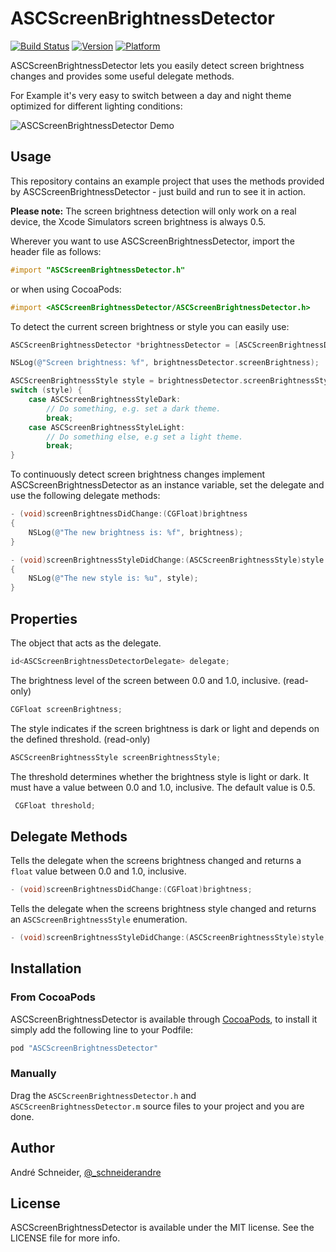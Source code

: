 # ASCScreenBrightnessDetector

[![Build Status](http://img.shields.io/travis/schneiderandre/ASCScreenBrightnessDetector.svg?style=flat)](https://travis-ci.org/schneiderandre/ASCScreenBrightnessDetector)
[![Version](http://img.shields.io/cocoapods/v/ASCScreenBrightnessDetector.svg?style=flat)](http://cocoadocs.org/docsets/ASCScreenBrightnessDetector)
[![Platform](http://img.shields.io/badge/platform-iOS-blue.svg?style=flat)](http://cocoadocs.org/docsets/ASCScreenBrightnessDetector)

ASCScreenBrightnessDetector lets you easily detect screen brightness changes and provides some useful delegate methods.

For Example it's very easy to switch between a day and night theme optimized for different lighting conditions:

![ASCScreenBrightnessDetector Demo][1]

## Usage

This repository contains an example project that uses the methods provided by ASCScreenBrightnessDetector - just build and run to see it in action.

**Please note:** The screen brightness detection will only work on a real device, the Xcode Simulators screen brightness is always 0.5.

Wherever you want to use ASCScreenBrightnessDetector, import the header file as follows:

``` objective-c
#import "ASCScreenBrightnessDetector.h"
```
or when using CocoaPods:
``` objective-c
#import <ASCScreenBrightnessDetector/ASCScreenBrightnessDetector.h>
```

To detect the current screen brightness or style you can easily use:
```objective-c
ASCScreenBrightnessDetector *brightnessDetector = [ASCScreenBrightnessDetector new];

NSLog(@"Screen brightness: %f", brightnessDetector.screenBrightness);

ASCScreenBrightnessStyle style = brightnessDetector.screenBrightnessStyle;
switch (style) {
    case ASCScreenBrightnessStyleDark:
        // Do something, e.g. set a dark theme.
        break;
    case ASCScreenBrightnessStyleLight:
        // Do something else, e.g set a light theme.
        break;
}
```

To continuously detect screen brightness changes implement ASCScreenBrightnessDetector as an instance variable, set the delegate and use the following delegate methods:

```objective-c
- (void)screenBrightnessDidChange:(CGFloat)brightness
{
    NSLog(@"The new brightness is: %f", brightness);
}

- (void)screenBrightnessStyleDidChange:(ASCScreenBrightnessStyle)style
{
    NSLog(@"The new style is: %u", style);
}
```

## Properties

The object that acts as the delegate.
```objective-c
id<ASCScreenBrightnessDetectorDelegate> delegate;
```

The brightness level of the screen between 0.0 and 1.0, inclusive. (read-only)
```objective-c
CGFloat screenBrightness;
```

The style indicates if the screen brightness is dark or light and depends on the defined threshold. (read-only)
```objective-c
ASCScreenBrightnessStyle screenBrightnessStyle;
```

The threshold determines whether the brightness style is light or dark. It must have a value between 0.0 and 1.0, inclusive. The default value is 0.5.
```objective-c
 CGFloat threshold;
```
##   Delegate Methods

 Tells the delegate when the screens brightness changed and returns a `float` value between 0.0 and 1.0, inclusive.
```objective-c
- (void)screenBrightnessDidChange:(CGFloat)brightness;
```

 Tells the delegate when the screens brightness style changed and returns an `ASCScreenBrightnessStyle` enumeration.
```objective-c
- (void)screenBrightnessStyleDidChange:(ASCScreenBrightnessStyle)style;
```

## Installation

### From CocoaPods

ASCScreenBrightnessDetector is available through [CocoaPods](http://cocoapods.org), to install
it simply add the following line to your Podfile:

```ruby
pod "ASCScreenBrightnessDetector"
```

### Manually

Drag the `ASCScreenBrightnessDetector.h` and `ASCScreenBrightnessDetector.m` source files to your project and you are done.

## Author

André Schneider, [@_schneiderandre](http://twitter.com/_schneiderandre)

## License

ASCScreenBrightnessDetector is available under the MIT license. See the LICENSE file for more info.


  [1]: https://d26dzxoao6i3hh.cloudfront.net/items/1u2b163l0b0x1z3N410u/ASCScreenBrightnessDetector.gif
